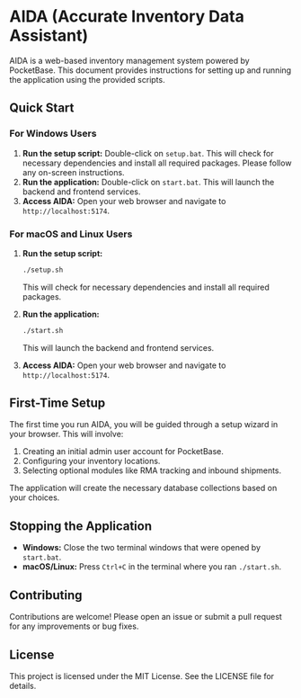 # AIDA (Accurate Inventory Data Assistant)

AIDA is a web-based inventory management system powered by PocketBase. This document provides instructions for setting up and running the application using the provided scripts.

## Quick Start

### For Windows Users

1.  **Run the setup script:** Double-click on `setup.bat`. This will check for necessary dependencies and install all required packages. Please follow any on-screen instructions.
2.  **Run the application:** Double-click on `start.bat`. This will launch the backend and frontend services.
3.  **Access AIDA:** Open your web browser and navigate to `http://localhost:5174`.

### For macOS and Linux Users

1.  **Run the setup script:**
    ```bash
    ./setup.sh
    ```
    This will check for necessary dependencies and install all required packages.

2.  **Run the application:**
    ```bash
    ./start.sh
    ```
    This will launch the backend and frontend services.

3.  **Access AIDA:** Open your web browser and navigate to `http://localhost:5174`.

## First-Time Setup

The first time you run AIDA, you will be guided through a setup wizard in your browser. This will involve:
1.  Creating an initial admin user account for PocketBase.
2.  Configuring your inventory locations.
3.  Selecting optional modules like RMA tracking and inbound shipments.

The application will create the necessary database collections based on your choices.

## Stopping the Application

-   **Windows:** Close the two terminal windows that were opened by `start.bat`.
-   **macOS/Linux:** Press `Ctrl+C` in the terminal where you ran `./start.sh`.

## Contributing

Contributions are welcome! Please open an issue or submit a pull request for any improvements or bug fixes.

## License

This project is licensed under the MIT License. See the LICENSE file for details.